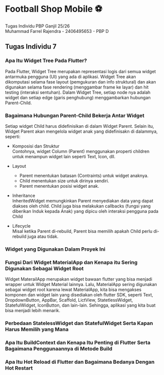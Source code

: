# Football Shop Mobile ⚽️
Tugas Individu PBP Ganjil 25/26  
Muhammad Farrel Rajendra - 2406495653 - PBP D

## Tugas Individu 7
### Apa Itu Widget Tree Pada Flutter?  
Pada Flutter, Widget Tree merupakan representasi logis dari semua widget antarmuka pengguna (UI) yang ada di aplikasi. Widget Tree akan dikomputasi selama fase layout (pemgukuran dan info struktural) dan akan digunakan selama fase rendering (menggambar frame ke layar) dan hit testing (interaksi sentuhan).
Dalam Widget Tree, setiap node nya adalah widget dan setiap edge (garis penghubung) menggambarkan hubungan Parent-Child.

### Bagaimana Hubungan Parent-Child Bekerja Antar Widget
Setiap widget Child harus didefinisikan di dalam Widget Parent. Selain itu, Widget Parent akan mengelola widget anak yang didefinisakn di dalammya, seperti:  
* Komposisi dan Struktur  
Contohnya, widget Column (Parent) menggunakan properti children untuk menampun widget lain seperti Text, Icon, dll.

* Layout  
  * Parent menentukan batasan (Contraints) untuk widget anaknya.  
  * Child menentukan size untuk dirinya sendiri.  
  * Parent menentukan posisi widget anak.  

* Inheritance  
InheritedWidget memungkinkan Parent menyediakan data yang dapat diakses oleh child. Child juga bisa melakukan callbacks (fungsi yang diberikan Induk kepada Anak) yang dipicu oleh interaksi pengguna pada Child  

* Lifecycle  
Misal ketika Parent di-rebuild, Parent bisa memilih apakah Child perlu di-rebuild juga atau tidak.

### Widget yang Digunakan Dalam Proyek Ini

### Fungsi Dari Widget MaterialApp dan Kenapa itu Sering Digunakan Sebagai Widget Root  
Widget MaterailApp merupakan widget bawaan flutter yang bisa menjadi wrapper untuk Widget Material lainnya. Lalu, MaterialApp sering digunakan sebagai widget root karena lewat MaterialApp, kita bisa mengakses komponen dan widget lain yang disediakan oleh flutter SDK, seperti Text, DropdownButton, AppBar, Scaffold, LictView, StatetlessWidget, StatefulWidget, IconButton, dan lain-lain. Sehingga, aplikasi yang kita buat bisa menjadi lebih menarik.

### Perbedaan StatelessWidget dan StatefulWidget Serta Kapan Harus Memilih yang Mana
### Apa Itu BuildContext dan Kenapa Itu Penting di Flutter Serta Bagaimana Penggunaannya di Metode Build
### Apa Itu Hot Reload di Flutter dan Bagaimana Bedanya Dengan Hot Restart
